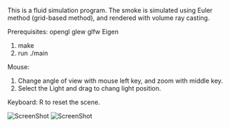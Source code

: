 This is a fluid simulation program.
The smoke is simulated using Euler method (grid-based method), and
rendered with volume ray casting.


Prerequisites:
opengl
glew
glfw
Eigen

1. make
2. run ./main

Mouse:
1. Change angle of view with mouse left key, and zoom with middle key.
2. Select the Light and drag to chang light position.

Keyboard:
R to reset the scene.

 ![ScreenShot](https://raw.githubusercontent.com/nevermoe/SmokeSimulation/master/screenshots/screenshot1.png)
 ![ScreenShot](https://raw.githubusercontent.com/nevermoe/SmokeSimulation/master/screenshots/screenshot2.png)
